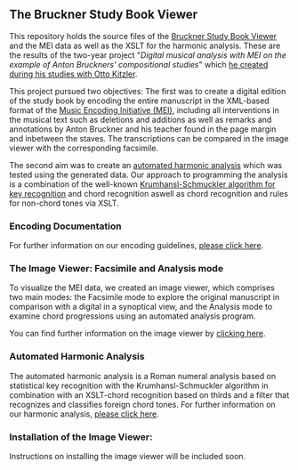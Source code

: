 ## The Bruckner Study Book Viewer

This repository holds the source files of the [Bruckner Study Book Viewer](https://apps-mufo.oeaw.ac.at/studienbuch/) and 
the MEI data as well as the XSLT for the harmonic analysis.
These are the results of the two-year project "*Digital musical analysis with MEI on the example of Anton Bruckners' 
compositional studies*" which [he created during his studies with Otto Kitzler](https://www.oeaw.ac.at/ikm/forschung/digital-musicology/digitale-musikanalyse-mit-mei/).

This project pursued two objectives: The first was to create a digital edition of the study book by encoding 
the entire manuscript in the XML-based format of the [Music Encoding Initiative (MEI)](http://www.music-encoding.org), 
including all interventions in the musical text such as deletions and additions as well as remarks and annotations 
by Anton Bruckner and his teacher
found in the page margin and inbetween the staves. 
The transcriptions can be compared in the image viewer with the corresponding facsimile. 

The second aim was to create an [automated harmonic analysis](https://github.com/paavomare/Bruckner-Study-Book-Viewer/blob/master/documentation/documentation-analysis.md) which was tested using the generated data. 
Our approach to programming the analysis is a combination of the well-known [Krumhansl-Schmuckler algorithm for key recognition](https://pdfs.semanticscholar.org/6426/d811de335c61a3145623718b4615a35bb51b.pdf)
and chord recognition aswell as chord recognition and rules for non-chord tones via XSLT. 

### Encoding Documentation

For further information on our encoding guidelines, [please click here](https://github.com/paavomare/Bruckner-Study-Book-Viewer/blob/master/documentation/documentation-encoding.md).

### The Image Viewer: Facsimile and Analysis mode

To visualize the MEI data, we created an image viewer, which comprises two main modes: the Facsimile mode to explore the original manuscript in comparison with a digital in a synoptical view, and the Analysis mode to examine chord progressions using an automated analysis program.

You can find further information on the image viewer by [clicking here](https://github.com/paavomare/Bruckner-Study-Book-Viewer/blob/master/documentation/documentation-image-viewer.md).

### Automated Harmonic Analysis

The automated harmonic analysis is a Roman numeral analysis based on statistical key recognition with the Krumhansl-Schmuckler algorithm in combination with an XSLT-chord recognition based on thirds and a filter that recognizes and classifies foreign chord tones.
For further information on our harmonic analysis, [please click here](https://github.com/paavomare/Bruckner-Study-Book-Viewer/blob/master/documentation/documentation-analysis.md).
### Installation of the Image Viewer:

Instructions on installing the image viewer will be included soon. 


